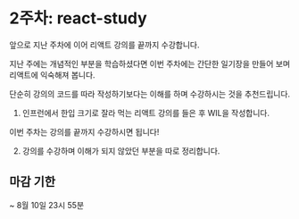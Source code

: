 # 2주차: react-study

앞으로 지난 주차에 이어 리액트 강의를 끝까지 수강합니다.

지난 주에는 개념적인 부분을 학습하셨다면 이번 주차에는 간단한 일기장을 만들어 보며 리액트에 익숙해져 봅니다.

단순히 강의의 코드를 따라 작성하기보다는 이해를 하며 수강하시는 것을 추천드립니다.

1. 인프런에서 한입 크기로 잘라 먹는 리액트 강의를 들은 후 WIL을 작성합니다.

이번 주차는 강의를 끝까지 수강하시면 됩니다!

2. 강의를 수강하며 이해가 되지 않았던 부분을 따로 정리합니다.

## 마감 기한

~ 8월 10일 23시 55분
